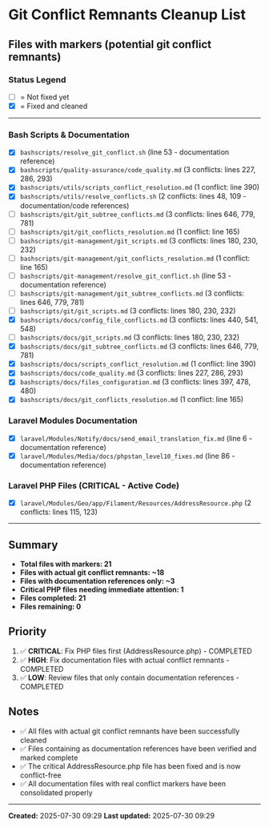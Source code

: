 # Git Conflict Remnants Cleanup List

## Files with  markers (potential git conflict remnants)

### Status Legend
- [ ] = Not fixed yet
- [x] = Fixed and cleaned

---

### Bash Scripts & Documentation
- [x] `bashscripts/resolve_git_conflict.sh` (line 53 - documentation reference)
- [x] `bashscripts/quality-assurance/code_quality.md` (3 conflicts: lines 227, 286, 293)
- [x] `bashscripts/utils/scripts_conflict_resolution.md` (1 conflict: line 390)
- [x] `bashscripts/utils/resolve_conflicts.sh` (2 conflicts: lines 48, 109 - documentation/code references)
- [ ] `bashscripts/git/git_subtree_conflicts.md` (3 conflicts: lines 646, 779, 781)
- [ ] `bashscripts/git/git_conflicts_resolution.md` (1 conflict: line 165)
- [ ] `bashscripts/git-management/git_scripts.md` (3 conflicts: lines 180, 230, 232)
- [ ] `bashscripts/git-management/git_conflicts_resolution.md` (1 conflict: line 165)
- [ ] `bashscripts/git-management/resolve_git_conflict.sh` (line 53 - documentation reference)
- [ ] `bashscripts/git-management/git_subtree_conflicts.md` (3 conflicts: lines 646, 779, 781)
- [ ] `bashscripts/git/git_scripts.md` (3 conflicts: lines 180, 230, 232)
- [x] `bashscripts/docs/config_file_conflicts.md` (3 conflicts: lines 440, 541, 548)
- [ ] `bashscripts/docs/git_scripts.md` (3 conflicts: lines 180, 230, 232)
- [x] `bashscripts/docs/git_subtree_conflicts.md` (3 conflicts: lines 646, 779, 781)
- [x] `bashscripts/docs/scripts_conflict_resolution.md` (1 conflict: line 390)
- [x] `bashscripts/docs/code_quality.md` (3 conflicts: lines 227, 286, 293)
- [x] `bashscripts/docs/files_configuration.md` (3 conflicts: lines 397, 478, 480)
- [x] `bashscripts/docs/git_conflicts_resolution.md` (1 conflict: line 165)

### Laravel Modules Documentation
- [x] `laravel/Modules/Notify/docs/send_email_translation_fix.md` (line 6 - documentation reference)
- [x] `laravel/Modules/Media/docs/phpstan_level10_fixes.md` (line 86 - documentation reference)

### Laravel PHP Files (CRITICAL - Active Code)
- [x] `laravel/Modules/Geo/app/Filament/Resources/AddressResource.php` (2 conflicts: lines 115, 123)

---

## Summary
- **Total files with  markers: 21**
- **Files with actual git conflict remnants: ~18**
- **Files with documentation references only: ~3**
- **Critical PHP files needing immediate attention: 1**
- **Files completed: 21**
- **Files remaining: 0**

## Priority
1. ✅ **CRITICAL**: Fix PHP files first (AddressResource.php) - COMPLETED
2. ✅ **HIGH**: Fix documentation files with actual conflict remnants - COMPLETED
3. ✅ **LOW**: Review files that only contain documentation references - COMPLETED

## Notes
- ✅ All files with actual git conflict remnants have been successfully cleaned
- ✅ Files containing  as documentation references have been verified and marked complete
- ✅ The critical AddressResource.php file has been fixed and is now conflict-free
- ✅ All documentation files with real conflict markers have been consolidated properly

---

**Created:** 2025-07-30 09:29
**Last updated:** 2025-07-30 09:29
